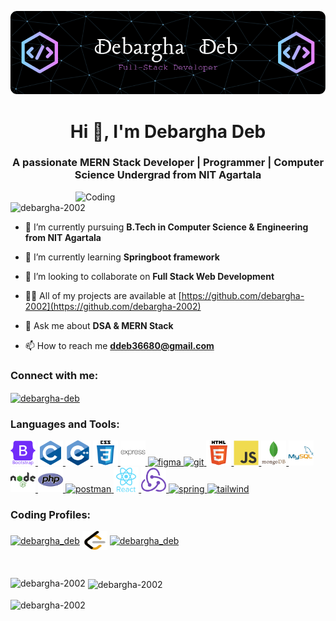![Header](./github-header-image.png)
<h1 align="center">Hi 👋, I'm Debargha Deb</h1>
<h3 align="center">A passionate MERN Stack Developer | Programmer | Computer Science Undergrad from NIT Agartala</h3>
<img align="right" alt="Coding" width="400" src="https://cdn.dribbble.com/users/1162077/screenshots/3848914/programmer.gif"
<p align="left"> <img src="https://komarev.com/ghpvc/?username=debargha-2002&label=Profile%20views&color=0e75b6&style=flat" alt="debargha-2002" /> </p>



- 🔭 I’m currently pursuing **B.Tech in Computer Science & Engineering from NIT Agartala**

- 🌱 I’m currently learning **Springboot framework**

- 👯 I’m looking to collaborate on **Full Stack Web Development**

- 👨‍💻 All of my projects are available at [https://github.com/debargha-2002](https://github.com/debargha-2002)

- 💬 Ask me about **DSA & MERN Stack**

- 📫 How to reach me **ddeb36680@gmail.com**

<h3 align="left">Connect with me:</h3>
<p align="left">
<a href="https://linkedin.com/in/debargha-deb" target="blank"><img align="center" src="https://raw.githubusercontent.com/rahuldkjain/github-profile-readme-generator/master/src/images/icons/Social/linked-in-alt.svg" alt="debargha-deb" height="30" width="40" /></a>
<!--<a href="https://www.codechef.com/users/debargha_deb" target="blank"><img align="center" src="https://cdn.jsdelivr.net/npm/simple-icons@3.1.0/icons/codechef.svg" alt="debargha_deb" height="30" width="40" /></a>
<a href="https://www.leetcode.com/deb_jsr_2002" target="blank"><img align="center" src="https://raw.githubusercontent.com/rahuldkjain/github-profile-readme-generator/master/src/images/icons/Social/leet-code.svg" alt="deb_jsr_2002" height="30" width="40" /></a>
<a href="https://auth.geeksforgeeks.org/user/debargha_deb" target="blank"><img align="center" src="https://raw.githubusercontent.com/rahuldkjain/github-profile-readme-generator/master/src/images/icons/Social/geeks-for-geeks.svg" alt="debargha_deb" height="30" width="40" /></a>
</p>
-->
<h3 align="left">Languages and Tools:</h3>
<p align="left"> <a href="https://getbootstrap.com" target="_blank" rel="noreferrer"> <img src="https://raw.githubusercontent.com/devicons/devicon/master/icons/bootstrap/bootstrap-plain-wordmark.svg" alt="bootstrap" width="40" height="40"/> </a> <a href="https://www.cprogramming.com/" target="_blank" rel="noreferrer"> <img src="https://raw.githubusercontent.com/devicons/devicon/master/icons/c/c-original.svg" alt="c" width="40" height="40"/> </a> <a href="https://www.w3schools.com/cpp/" target="_blank" rel="noreferrer"> <img src="https://raw.githubusercontent.com/devicons/devicon/master/icons/cplusplus/cplusplus-original.svg" alt="cplusplus" width="40" height="40"/> </a> <a href="https://www.w3schools.com/css/" target="_blank" rel="noreferrer"> <img src="https://raw.githubusercontent.com/devicons/devicon/master/icons/css3/css3-original-wordmark.svg" alt="css3" width="40" height="40"/> </a> <a href="https://expressjs.com" target="_blank" rel="noreferrer"> <img src="https://raw.githubusercontent.com/devicons/devicon/master/icons/express/express-original-wordmark.svg" alt="express" width="40" height="40"/> </a> <a href="https://www.figma.com/" target="_blank" rel="noreferrer"> <img src="https://www.vectorlogo.zone/logos/figma/figma-icon.svg" alt="figma" width="40" height="40"/> </a> <a href="https://git-scm.com/" target="_blank" rel="noreferrer"> <img src="https://www.vectorlogo.zone/logos/git-scm/git-scm-icon.svg" alt="git" width="40" height="40"/> </a> <a href="https://www.w3.org/html/" target="_blank" rel="noreferrer"> <img src="https://raw.githubusercontent.com/devicons/devicon/master/icons/html5/html5-original-wordmark.svg" alt="html5" width="40" height="40"/> </a> <a href="https://developer.mozilla.org/en-US/docs/Web/JavaScript" target="_blank" rel="noreferrer"> <img src="https://raw.githubusercontent.com/devicons/devicon/master/icons/javascript/javascript-original.svg" alt="javascript" width="40" height="40"/> </a> <a href="https://www.mongodb.com/" target="_blank" rel="noreferrer"> <img src="https://raw.githubusercontent.com/devicons/devicon/master/icons/mongodb/mongodb-original-wordmark.svg" alt="mongodb" width="40" height="40"/> </a> <a href="https://www.mysql.com/" target="_blank" rel="noreferrer"> <img src="https://raw.githubusercontent.com/devicons/devicon/master/icons/mysql/mysql-original-wordmark.svg" alt="mysql" width="40" height="40"/> </a> <a href="https://nodejs.org" target="_blank" rel="noreferrer"> <img src="https://raw.githubusercontent.com/devicons/devicon/master/icons/nodejs/nodejs-original-wordmark.svg" alt="nodejs" width="40" height="40"/> </a> <a href="https://www.php.net" target="_blank" rel="noreferrer"> <img src="https://raw.githubusercontent.com/devicons/devicon/master/icons/php/php-original.svg" alt="php" width="40" height="40"/> </a> <a href="https://postman.com" target="_blank" rel="noreferrer"> <img src="https://www.vectorlogo.zone/logos/getpostman/getpostman-icon.svg" alt="postman" width="40" height="40"/> </a> <a href="https://reactjs.org/" target="_blank" rel="noreferrer"> <img src="https://raw.githubusercontent.com/devicons/devicon/master/icons/react/react-original-wordmark.svg" alt="react" width="40" height="40"/> </a> <a href="https://redux.js.org" target="_blank" rel="noreferrer"> <img src="https://raw.githubusercontent.com/devicons/devicon/master/icons/redux/redux-original.svg" alt="redux" width="40" height="40"/> </a> <a href="https://spring.io/" target="_blank" rel="noreferrer"> <img src="https://www.vectorlogo.zone/logos/springio/springio-icon.svg" alt="spring" width="40" height="40"/> </a> <a href="https://tailwindcss.com/" target="_blank" rel="noreferrer"> <img src="https://www.vectorlogo.zone/logos/tailwindcss/tailwindcss-icon.svg" alt="tailwind" width="40" height="40"/> </a> </p>

<h3 align="left">Coding Profiles:</h3>
<a href="https://www.codechef.com/users/debargha_deb" target="blank"><img align="center" src="https://cdn.jsdelivr.net/npm/simple-icons@3.1.0/icons/codechef.svg" alt="debargha_deb" height="30" width="40" /></a>
<a href="https://www.leetcode.com/deb_jsr_2002" target="blank"><img align="center" src="./leetcode.svg" alt="deb_jsr_2002" height="30" width="40" /></a>
<a href="https://auth.geeksforgeeks.org/user/debargha_deb" target="blank"><img align="center" src="https://raw.githubusercontent.com/rahuldkjain/github-profile-readme-generator/master/src/images/icons/Social/geeks-for-geeks.svg" alt="debargha_deb" height="30" width="40" /></a>
</p>
<br/>
<div>
<p><img align="left" src="https://github-readme-stats.vercel.app/api/top-langs?username=debargha-2002&show_icons=true&locale=en&layout=compact" alt="debargha-2002" /></p>

<p>&nbsp;<img align="center" src="https://github-readme-stats.vercel.app/api?username=debargha-2002&show_icons=true&locale=en" alt="debargha-2002" /></p>
</div>
<p><img align="center" src="https://github-readme-streak-stats.herokuapp.com/?user=debargha-2002&" alt="debargha-2002" /></p>
